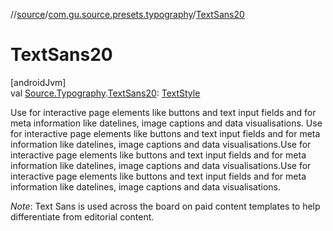 //[source](../../index.md)/[com.gu.source.presets.typography](index.md)/[TextSans20](-text-sans20.md)

# TextSans20

[androidJvm]\
val [Source.Typography](../com.gu.source/-source/-typography/index.md).[TextSans20](-text-sans20.md): [TextStyle](https://developer.android.com/reference/kotlin/androidx/compose/ui/text/TextStyle.html)

Use for interactive page elements like buttons and text input fields and for meta information like datelines, image captions and data visualisations. Use for interactive page elements like buttons and text input fields and for meta information like datelines, image captions and data visualisations.Use for interactive page elements like buttons and text input fields and for meta information like datelines, image captions and data visualisations.Use for interactive page elements like buttons and text input fields and for meta information like datelines, image captions and data visualisations.

*Note*: Text Sans is used across the board on paid content templates to help differentiate from editorial content.
